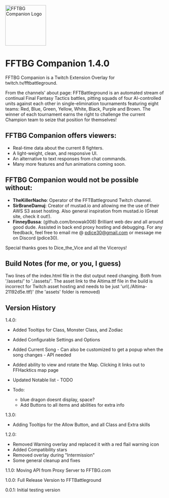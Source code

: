 
<img src="https://fftbg-companion.s3.amazonaws.com/fftbg-companion.png" 
     alt="FFTBG Companion Logo" width="128" height="128">

# FFTBG Companion 1.4.0

FFTBG Companion is a Twitch Extension Overlay for twitch.tv/fftbattleground. 

From the channels' about page: FFTBattleground is an automated stream of continual Final Fantasy Tactics battles, pitting squads of four AI-controlled units against each other in single-elimination tournaments featuring eight teams: Red, Blue, Green, Yellow, White, Black, Purple and Brown. The winner of each tournament earns the right to challenge the current Champion team to seize that position for themselves!

## FFTBG Companion offers viewers:
* Real-time data about the current 8 fighters.
* A light-weight, clean, and responsive UI.
* An alternative to text responses from chat commands.
* Many more features and fun animations coming soon.

## FFTBG Companion would not be possible without:
* **TheKillerNacho**: Operator of the FFTBattleground Twitch channel.
* **SirBraneDamuj**: Creator of mustad.io and allowing me the use of their AWS S3 asset hosting.  Also general inspiration from mustad.io (Great site, check it out!).
* **FinneyBussa**: (github.com/bnowak008) Brilliant web dev and all around good dude.  Assisted in back end proxy hosting and debugging.
For any feedback, feel free to email me @ pdice30@gmail.com or message me on Discord (pdice30).

Special thanks goes to Dice_the_Vice and all the Viceroys!

## Build Notes (for me, or you, I guess)
Two lines of the index.html file in the dist output need changing.  Both from '/assets/' to './assets/'.
The asset link to the Altima.ttf file in the build is incorrect for Twitch asset hosting and needs to be just 'url(./Altima-21192d5e.ttf)' (the 'assets' folder is removed)

## Version History

1.4.0:
- Added Tooltips for Class, Monster Class, and Zodiac
- Added Configurable Settings and Options
- Added Current Song - Can also be customized to get a popup when the song changes - API needed
- Added ability to view and rotate the Map.  Clicking it links out to FFHacktics map page
- Updated Notable list - TODO

- Todo:
     - blue dragon doesnt display, space?
     - Add Buttons to all items and abilities for extra info


1.3.0:
- Adding Tooltips for the Allow Button, and all Class and Extra skills

1.2.0: 
- Removed Warning overlay and replaced it with a red flail warning icon
- Added Compatibility stars
- Removed overlay during "Intermission"
- Some general cleanup and fixes

1.1.0: Moving API from Proxy Server to FFTBG.com

1.0.0: Full Release Version to FFTBattleground

0.0.1: Initial testing version